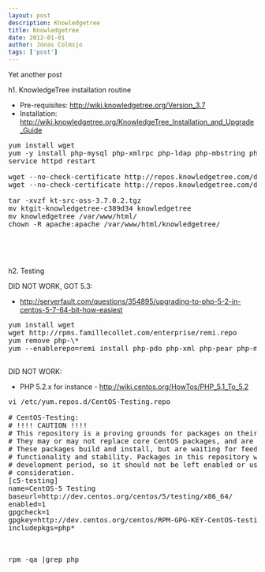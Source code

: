 ```yaml
---
layout: post
description: Knowledgetree
title: Knowledgetree
date: 2012-01-01
author: Jonas Colmsjo
tags: ['post']
---
```


Yet another post





h1. KnowledgeTree installation routine


* Pre-requisites: http://wiki.knowledgetree.org/Version_3.7
* Installation: http://wiki.knowledgetree.org/KnowledgeTree_Installation_and_Upgrade_Guide

<pre>
yum install wget
yum -y install php-mysql php-xmlrpc php-ldap php-mbstring php-pecl-apc php-pecl-json
service httpd restart

wget --no-check-certificate http://repos.knowledgetree.com/downloads/ktdms-ce-linux-latest
wget --no-check-certificate http://repos.knowledgetree.com/downloads/ktdms-ce-linux-src-latest

tar -xvzf kt-src-oss-3.7.0.2.tgz 
mv ktgit-knowledgetree-c389d34 knowledgetree
mv knowledgetree /var/www/html/
chown -R apache:apache /var/www/html/knowledgetree/




</pre>


h2. Testing


DID NOT WORK, GOT 5.3:
* http://serverfault.com/questions/354895/upgrading-to-php-5-2-in-centos-5-7-64-bit-how-easiest
<pre>
yum install wget
wget http://rpms.famillecollet.com/enterprise/remi.repo
yum remove php-\*
yum --enablerepo=remi install php-pdo php-xml php-pear php-mhash php-mcrypt php-gd php-mysql

</pre>



DID NOT WORK:
* PHP 5.2.x for instance -  http://wiki.centos.org/HowTos/PHP_5.1_To_5.2

<pre>
vi /etc/yum.repos.d/CentOS-Testing.repo

# CentOS-Testing:
# !!!! CAUTION !!!!
# This repository is a proving grounds for packages on their way to CentOSPlus and CentOS Extras.
# They may or may not replace core CentOS packages, and are not guaranteed to function properly.
# These packages build and install, but are waiting for feedback from testers as to
# functionality and stability. Packages in this repository will come and go during the
# development period, so it should not be left enabled or used on production systems without due
# consideration.
[c5-testing]
name=CentOS-5 Testing
baseurl=http://dev.centos.org/centos/5/testing/x86_64/
enabled=1
gpgcheck=1
gpgkey=http://dev.centos.org/centos/RPM-GPG-KEY-CentOS-testing
includepkgs=php*



rpm -qa |grep php
</pre>
